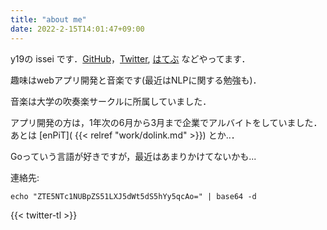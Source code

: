 ```yaml
---
title: "about me"
date: 2022-2-15T14:01:47+09:00
---
```



y19の issei です．[GitHub](https://github.com/Issei0804-ie)，[Twitter](https://twitter.com/iLP_isse), [はてぶ](https://issei-ie.hatenablog.com/) などやってます．

趣味はwebアプリ開発と音楽です(最近はNLPに関する勉強も)．

音楽は大学の吹奏楽サークルに所属していました．

アプリ開発の方は，1年次の6月から3月まで企業でアルバイトをしていました．
あとは [enPiT]( {{< relref "work/dolink.md" >}}) とか..．

Goっていう言語が好きですが，最近はあまりかけてないかも...


連絡先:

 `echo "ZTE5NTc1NUBpZS51LXJ5dWt5dS5hYy5qcAo=" | base64 -d`

{{< twitter-tl >}}

